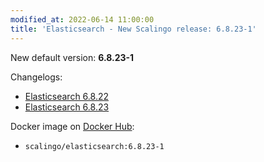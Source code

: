 ```yaml
---
modified_at: 2022-06-14 11:00:00
title: 'Elasticsearch - New Scalingo release: 6.8.23-1'
---
```


New default version: **6.8.23-1**

Changelogs:
- [Elasticsearch 6.8.22](https://www.elastic.co/guide/en/elasticsearch/reference/6.8/release-notes-6.8.22.html)
- [Elasticsearch 6.8.23]( https://www.elastic.co/guide/en/elasticsearch/reference/6.8/release-notes-6.8.23.html)

Docker image on [Docker Hub](https://hub.docker.com/r/scalingo/elasticsearch):

* `scalingo/elasticsearch:6.8.23-1`

